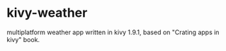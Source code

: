 # kivy-weather
multiplatform weather app written in kivy 1.9.1, based on "Crating apps in kivy" book.
